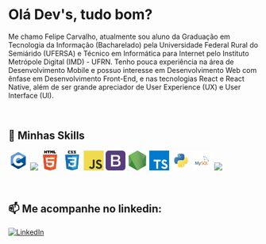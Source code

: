 # Olá Dev's, tudo bom? 
 
Me chamo Felipe Carvalho, atualmente sou aluno da Graduação em Tecnologia da Informação (Bacharelado) pela Universidade Federal Rural do Semiárido (UFERSA) e Técnico em Informática para Internet pelo Instituto Metrópole Digital (IMD) - UFRN. Tenho pouca experiência na área de Desenvolvimento Mobile e possuo interesse em Desenvolvimento Web com ênfase em Desenvolvimento Front-End, e nas tecnologias React e React Native, além de ser grande apreciador de User Experience (UX) e User Interface (UI).

</br>


## :wrench: Minhas Skills


<code><img height="40" src="https://raw.githubusercontent.com/github/explore/80688e429a7d4ef2fca1e82350fe8e3517d3494d/topics/c/c.png"></code>
<code><img height="40" src="https://cdn.icon-icons.com/icons2/2415/PNG/512/java_original_wordmark_logo_icon_146459.png"></code>
<code><img height="40" src="https://raw.githubusercontent.com/github/explore/80688e429a7d4ef2fca1e82350fe8e3517d3494d/topics/html/html.png"></code>
<code><img height="40" src="https://raw.githubusercontent.com/github/explore/80688e429a7d4ef2fca1e82350fe8e3517d3494d/topics/css/css.png"></code>
<code><img height="40" src="https://raw.githubusercontent.com/github/explore/80688e429a7d4ef2fca1e82350fe8e3517d3494d/topics/javascript/javascript.png"></code>
<code><img height="40" src="https://raw.githubusercontent.com/github/explore/80688e429a7d4ef2fca1e82350fe8e3517d3494d/topics/bootstrap/bootstrap.png"></code>
<code><img height="40" src="https://raw.githubusercontent.com/github/explore/80688e429a7d4ef2fca1e82350fe8e3517d3494d/topics/nodejs/nodejs.png"></code>
<code><img height="40" src="https://raw.githubusercontent.com/github/explore/80688e429a7d4ef2fca1e82350fe8e3517d3494d/topics/typescript/typescript.png"></code>
<code><img height="40" src="https://raw.githubusercontent.com/github/explore/80688e429a7d4ef2fca1e82350fe8e3517d3494d/topics/python/python.png"></code>
<code><img height="40" src="https://raw.githubusercontent.com/github/explore/80688e429a7d4ef2fca1e82350fe8e3517d3494d/topics/mysql/mysql.png"></code>
<code><img height="40" src="https://www.techtranz.com/wp-content/uploads/2018/05/1000px-React-icon.svg-300x212.png"></code>



</br>




## :mailbox: Me acompanhe no linkedin:

[![LinkedIn](https://img.shields.io/badge/-LINKEDIN-0077B5?style=for-the-badge&logo=linkedin&logoColor=white)](https://www.linkedin.com/in/felipe-carvalho-072895197/)

